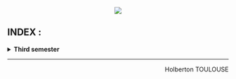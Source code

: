 <p align="center">
        <img src="https://capsule-render.vercel.app/api?type=waving&color=auto&height=250&section=header&text=HOLBERTON&fontSize=90&animation=fadeIn&fontAlignY=38&desc=Higher%20Level%20programming&descAlignY=61&descAlign=62">
</p>

## INDEX :  

<details>
    <summary>
        <b>Third semester </b>
    </summary>
    <br/>

| N°             | Directory            | Name                         | Description           |
| ---------------- | --------------|---------------|------------------------------------------ |
| 05/25 | [holbertonschool-higher_level_programming](https://github.com/TessierV/holbertonschool-higher_level_programming) | [Python-Hello, World](https://github.com/TessierV/holbertonschool-higher_level_programming/tree/main/python-hello_world) | first step with Python |
| 06/25 | [holbertonschool-higher_level_programming](https://github.com/TessierV/holbertonschool-higher_level_programming) | [Python - if/else, loops, functions](https://github.com/TessierV/holbertonschool-higher_level_programming/tree/main/python-if_else_loops_functions) | loops and conditions |
| 07/25 | [holbertonschool-higher_level_programming](https://github.com/TessierV/holbertonschool-higher_level_programming) | [Python - import & modules](https://github.com/TessierV/holbertonschool-higher_level_programming/tree/main/python-import_modules) | Importation |
| 08/25 | [holbertonschool-higher_level_programming](https://github.com/TessierV/holbertonschool-higher_level_programming) | [Python - Data Structures: Lists, Tuples](https://github.com/TessierV/holbertonschool-higher_level_programming/tree/main/python-data_structures) | List and Tuples |
| 09/25 | [holbertonschool-higher_level_programming](https://github.com/TessierV/holbertonschool-higher_level_programming) | [Python - More Data Structures: Set, Dictionary](https://github.com/TessierV/holbertonschool-higher_level_programming/tree/main/python-more_data_structures) | Dictionary and set |
| 10/25 | [holbertonschool-higher_level_programming](https://github.com/TessierV/holbertonschool-higher_level_programming) | [Python - Exceptions](https://github.com/TessierV/holbertonschool-higher_level_programming/tree/main/python-exceptions) | Exceptions |
| 11/25 | [holbertonschool-higher_level_programming](https://github.com/TessierV/holbertonschool-higher_level_programming) | [Python - Classes](https://github.com/TessierV/holbertonschool-higher_level_programming/tree/main/python-classes) | Classes |
| 12/25 | [holbertonschool-higher_level_programming](https://github.com/TessierV/holbertonschool-higher_level_programming) | [Python - Test Driven Development](https://github.com/TessierV/holbertonschool-higher_level_programming/tree/main/python-test_driven_development) | Uni Test and interactive tests |
| 13/25 | [holbertonschool-higher_level_programming](https://github.com/TessierV/holbertonschool-higher_level_programming) | [Python - More Classes](https://github.com/TessierV/holbertonschool-higher_level_programming/tree/main/python-more_classes) | More Classes |
</details>


<hr>
<p align="right">
    Holberton TOULOUSE
</p>